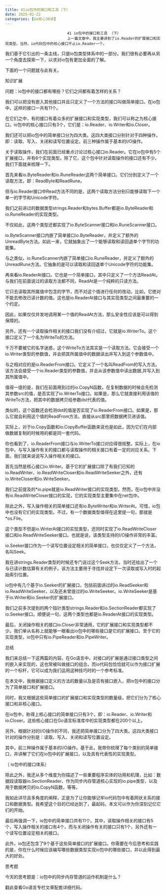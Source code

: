 ```yaml
---
title: 41io包中的接口和工具（下）
date: 2025-02-22
categories: [Go核心36讲]
---
```

```text
                            41 io包中的接口和工具 （下）
                            上一篇文章中，我主要讲到了io.Reader的扩展接口和实现类型。当然，io代码包中的核心接口不止io.Reader一个。
```

我们基于它引出的一条主线，只是io包类型体系中的一部分。我们很有必要再从另一个角度去探索一下，以求对io包有更加全面的了解。

下面的一个问题就与此有关。

知识扩展

问题：io包中的接口都有哪些？它们之间都有着怎样的关系？

我们可以把没有嵌入其他接口并且只定义了一个方法的接口叫做简单接口。在io包中，这样的接口一共有11个。

在它们之中，有的接口有着众多的扩展接口和实现类型，我们可以称之为核心接口。io包中的核心接口只有3个，它们是：io.Reader、io.Writer和io.Closer。

我们还可以把io包中的简单接口分为四大类。这四大类接口分别针对于四种操作，即：读取、写入、关闭和读写位置设定。前三种操作属于基本的I/O操作。

关于读取操作，我们在前面已经重点讨论过核心接口io.Reader。它在io包中有5个扩展接口，并有6个实现类型。除了它，这个包中针对读取操作的接口还有不少。我们下面就来梳理一下。

首先来看io.ByteReader和io.RuneReader这两个简单接口。它们分别定义了一个读取方法，即：ReadByte和ReadRune。

但与io.Reader接口中Read方法不同的是，这两个读取方法分别只能够读取下一个单一的字节和Unicode字符。

我们之前讲过的数据类型strings.Reader和bytes.Buffer都是io.ByteReader和io.RuneReader的实现类型。

不仅如此，这两个类型还都实现了io.ByteScanner接口和io.RuneScanner接口。

io.ByteScanner接口内嵌了简单接口io.ByteReader，并定义了额外的UnreadByte方法。如此一来，它就抽象出了一个能够读取和读回退单个字节的功能集。

与之类似，io.RuneScanner内嵌了简单接口io.RuneReader，并定义了额外的UnreadRune方法。它抽象的是可以读取和读回退单个Unicode字符的功能集。

再来看io.ReaderAt接口。它也是一个简单接口，其中只定义了一个方法ReadAt。与我们在前面说过的读取方法都不同，ReadAt是一个纯粹的只读方法。

它只去读取其所属值中包含的字节，而不对这个值进行任何的改动，比如，它绝对不能去修改已读计数的值。这也是io.ReaderAt接口与其实现类型之间最重要的一个约定。

因此，如果仅仅并发地调用某一个值的ReadAt方法，那么安全性应该是可以得到保障的。

另外，还有一个读取操作相关的接口我们没有介绍过，它就是io.WriterTo。这个接口定义了一个名为WriteTo的方法。

千万不要被它的名字迷惑，这个WriteTo方法其实是一个读取方法。它会接受一个io.Writer类型的参数值，并会把其所属值中的数据读出并写入到这个参数值中。

与之相对应的是io.ReaderFrom接口。它定义了一个名叫ReadFrom的写入方法。该方法会接受一个io.Reader类型的参数值，并会从该参数值中读出数据,并写入到其所属值中。

值得一提的是，我们在前面用到过的io.CopyN函数，在复制数据的时候会先检测其参数src的值，是否实现了io.WriterTo接口。如果是，那么它就直接利用该值的WriteTo方法，把其中的数据拷贝给参数dst代表的值。

类似的，这个函数还会检测dst的值是否实现了io.ReaderFrom接口。如果是，那么它就会利用这个值的ReadFrom方法，直接从src那里把数据拷贝进该值。

实际上，对于io.Copy函数和io.CopyBuffer函数来说也是如此，因为它们在内部做数据复制的时候用的都是同一套代码。

你也看到了，io.ReaderFrom接口与io.WriterTo接口对应得很规整。实际上，在io包中，与写入操作有关的接口都与读取操作的相关接口有着一定的对应关系。下面，我们就来说说写入操作相关的接口。

首先当然是核心接口io.Writer。基于它的扩展接口除了有我们已知的io.ReadWriter、io.ReadWriteCloser和io.ReadWriteSeeker之外，还有io.WriteCloser和io.WriteSeeker。

我们之前提及的*io.pipe就是io.ReadWriter接口的实现类型。然而，在io包中并没有io.ReadWriteCloser接口的实现，它的实现类型主要集中在net包中。

除此之外，写入操作相关的简单接口还有io.ByteWriter和io.WriterAt。可惜，io包中也没有它们的实现类型。不过，有一个数据类型值得在这里提一句，那就是*os.File。

这个类型不但是io.WriterAt接口的实现类型，还同时实现了io.ReadWriteCloser接口和io.ReadWriteSeeker接口。也就是说，该类型支持的I/O操作非常的丰富。

io.Seeker接口作为一个读写位置设定相关的简单接口，也仅仅定义了一个方法，名叫Seek。

我在讲strings.Reader类型的时候还专门说过这个Seek方法，当时还给出了一个与已读计数估算有关的例子。该方法主要用于寻找并设定下一次读取或写入时的起始索引位置。

io包中有几个基于io.Seeker的扩展接口，包括前面讲过的io.ReadSeeker和io.ReadWriteSeeker，以及还未曾提过的io.WriteSeeker。io.WriteSeeker是基于io.Writer和io.Seeker的扩展接口。

我们之前多次提到的两个指针类型strings.Reader和io.SectionReader都实现了io.Seeker接口。顺便说一句，这两个类型也都是io.ReaderAt接口的实现类型。

最后，关闭操作相关的接口io.Closer非常通用，它的扩展接口和实现类型都不少。我们单从名称上就能够一眼看出io包中的哪些接口是它的扩展接口。至于它的实现类型，io包中只有io.PipeReader和io.PipeWriter。

总结

我们来总结一下这两篇的内容。在Go语言中，对接口的扩展是通过接口类型之间的嵌入来实现的，这也常被叫做接口的组合。而io代码包恰恰就可以作为接口扩展的一个标杆，它可以成为我们运用这种技巧时的一个参考标准。

在本文中，我根据接口定义的方法的数量以及是否有接口嵌入，把io包中的接口分为了简单接口和扩展接口。

同时，我又根据这些简单接口的扩展接口和实现类型的数量级，把它们分为了核心接口和非核心接口。

在io包中，称得上核心接口的简单接口只有3个，即：io.Reader、io.Writer和io.Closer。这些核心接口在Go语言标准库中的实现类型都在200个以上。

另外，根据针对的I/O操作的不同，我还把简单接口分为了四大类。这四大类接口针对的操作分别是：读取、写入、关闭和读写位置设定。

其中，前三种操作属于基本的I/O操作。基于此，我带你梳理了每个类别的简单接口，并讲解了它们在io包中的扩展接口，以及具有代表性的实现类型。



（ io包中的接口体系）

除此之外，我还从多个维度为你描述了一些重要程序实体的功用和机理，比如：数据段读取器io.SectionReader、作为同步内存管道核心实现的io.pipe类型，以及用于数据拷贝的io.CopyN函数，等等。

我如此详尽且多角度的阐释，正是为了让你能够记牢io代码包中有着网状关系的接口和数据类型。我希望这个目的已经达到了，最起码，本文可以作为你深刻记忆它们的开始。

最后再强调一下，io包中的简单接口共有11个。其中，读取操作相关的接口有5个，写入操作相关的接口有4个，而与关闭操作有关的接口只有1个，另外还有一个读写位置设定相关的接口。

此外，io包还包含了9个基于这些简单接口的扩展接口。你需要在今后思考和实践的是，你在什么时候应该编写哪些数据类型实现io包中的哪些接口，并以此得到最大的好处。

思考题

今天的思考题是：io包中的同步内存管道的运作机制是什么？

戳此查看Go语言专栏文章配套详细代码。

                        
                        
                            